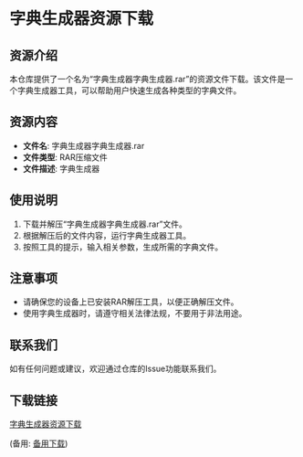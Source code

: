 # 字典生成器资源下载

## 资源介绍

本仓库提供了一个名为“字典生成器字典生成器.rar”的资源文件下载。该文件是一个字典生成器工具，可以帮助用户快速生成各种类型的字典文件。

## 资源内容

- **文件名**: 字典生成器字典生成器.rar
- **文件类型**: RAR压缩文件
- **文件描述**: 字典生成器

## 使用说明

1. 下载并解压“字典生成器字典生成器.rar”文件。
2. 根据解压后的文件内容，运行字典生成器工具。
3. 按照工具的提示，输入相关参数，生成所需的字典文件。

## 注意事项

- 请确保您的设备上已安装RAR解压工具，以便正确解压文件。
- 使用字典生成器时，请遵守相关法律法规，不要用于非法用途。

## 联系我们

如有任何问题或建议，欢迎通过仓库的Issue功能联系我们。

## 下载链接
[字典生成器资源下载](https://pan.quark.cn/s/b2b740cb5994) 

(备用: [备用下载](https://pan.baidu.com/s/1UvVs8uwEC_NVdcFyX__VeQ?pwd=dqlt))
